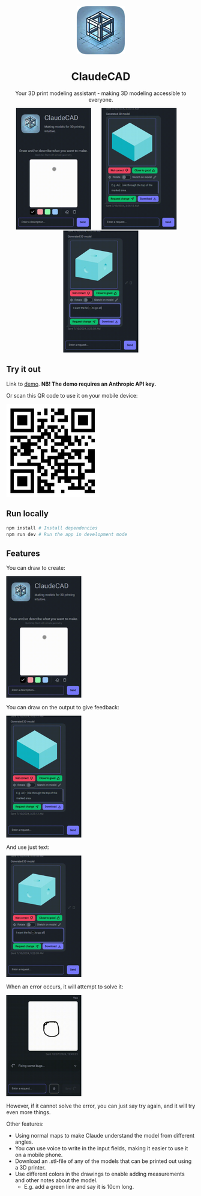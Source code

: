 <div align="center">
  <img src="app/icon.png" width="128" height="128">
  <br />
  <h1>ClaudeCAD</h1>
  <p>Your 3D print modeling assistant - making 3D modeling accessible to everyone.</p>
</div>

<div align="center">
  <img src="demo-sketch-input.gif" width="200" />
  &nbsp;
  &nbsp;
  &nbsp;
  <img src="demo-sketch-request.gif" width="200" />
  &nbsp;
  &nbsp;
  &nbsp;
  <img src="demo-text-request.gif" width="200" />
</div>

## Try it out

Link to [demo](https://claudecad.com). **NB! The demo requires an Anthropic API key.**

Or scan this QR code to use it on your mobile device:

[![QR code](qr-code.png)](https://claudecad.com)

## Run locally

```bash
npm install # Install dependencies
npm run dev # Run the app in development mode
```

## Features

You can draw to create:

<img src="demo-sketch-input.gif" width="200" />

You can draw on the output to give feedback:

<img src="demo-sketch-request.gif" width="200" />

And use just text:

<img src="demo-text-request.gif" width="200" />

When an error occurs, it will attempt to solve it:

<img src="demo-error-handling.gif" width="200" />

However, if it cannot solve the error, you can just say try again, and it will try even more things.

Other features:

- Using normal maps to make Claude understand the model from different angles.
- You can use voice to write in the input fields, making it easier to use it on a mobile phone.
- Download an .stl-file of any of the models that can be printed out using a 3D printer.
- Use different colors in the drawings to enable adding measurements and other notes about the model.
  - E.g. add a green line and say it is 10cm long.
